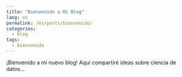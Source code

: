 ```yaml
---
title: "Bienvenido a Mi Blog"
lang: es
permalink: /es/posts/bienvenido/
categories:
  - blog
tags:
  - bienvenida
---
```


¡Bienvenido a mi nuevo blog! Aquí compartiré ideas sobre ciencia de datos...
